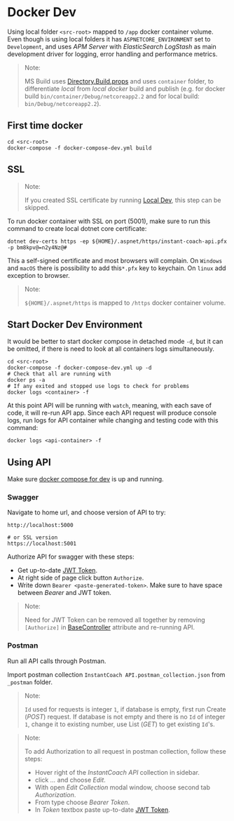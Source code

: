# Docker Dev

Using local folder `<src-root>` mapped to `/app` docker container volume. Even though is using local folders it has `ASPNETCORE_ENVIRONMENT` set to `Development`, and uses _APM Server_ with _ElasticSearch LogStash_ as main development driver for logging, error handling and performance metrics.

> Note:
>
> MS Build uses [Directory.Build.props](../Directory.Build.props) and uses `container` folder, to differentiate _local_ from _local docker_ build and publish (e.g. for docker build `bin/container/Debug/netcoreapp2.2` and for local build: `bin/Debug/netcoreapp2.2`).


## First time docker

    cd <src-root>
    docker-compose -f docker-compose-dev.yml build

## SSL

> Note:
>
> If you created SSL certificate by running [Local Dev](local-dev-env.md), this step can be skipped.


To run docker container with SSL on port (5001), make sure to run this command to create local dotnet core certificate:

    dotnet dev-certs https -ep ${HOME}/.aspnet/https/instant-coach-api.pfx -p bm8kpv@=n2y4Nz@#

This a self-signed certificate and most browsers will complain. On `Windows` and `macOS` there is possibility to add this`*.pfx` key to keychain. On `linux` add exception to browser.

> Note:
>
> `${HOME}/.aspnet/https` is mapped to `/https` docker container volume.

## Start Docker Dev Environment

It would be better to start docker compose in detached mode `-d`, but it can be omitted, if there is need to look at all containers logs simultaneously.

    cd <src-root>
    docker-compose -f docker-compose-dev.yml up -d
    # Check that all are running with
    docker ps -a
    # If any exited and stopped use logs to check for problems
    docker logs <container> -f

At this point API will be running with `watch`, meaning, with each save of code, it will re-run API app. Since each API request will produce console logs, run logs for API container while changing and testing code with this command:

    docker logs <api-container> -f


## Using API

Make sure [docker compose for dev](../docker-compose-dev.yml) is up and running.

### Swagger

Navigate to home url, and choose version of API to try:

    http://localhost:5000

    # or SSL version
    https://localhost:5001

Authorize API for swagger with these steps:

* Get up-to-date [JWT Token](jwt-token.md).
* At right side of page click button `Authorize`.
* Write down `Bearer <paste-generated-token>`. Make sure to have space between _Bearer_ and JWT token.

> Note:
>
> Need for JWT Token can be removed all together by removing `[Authorize]` in [BaseController](../api/BaseController.cs) attribute and re-running API.


### Postman

Run all API calls through Postman.

Import postman collection `InstantCoach API.postman_collection.json` from `_postman` folder.

>Note:
>
> `Id` used for requests is integer `1`, if database is empty, first run Create (_POST_) request. If database is not empty and there is no `Id` of integer `1`, change it to existing number, use List (_GET_) to get existing `Id`'s.

>Note:
>
> To add Authorization to all request in postman collection, follow these steps:
> * Hover right of the _InstantCoach API_ collection in sidebar.
> * click _..._ and choose _Edit_.
> * With open _Edit Collection_ modal window, choose second tab _Authorization_.
> * From type choose _Bearer Token_.
> * In _Token_ textbox paste up-to-date [JWT Token](jwt-token.md).